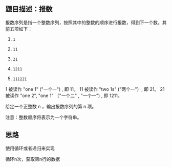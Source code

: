 ## 题目描述：报数

报数序列是指一个整数序列，按照其中的整数的顺序进行报数，得到下一个数。其前五项如下：
  
1.     1
2.     11
3.     21
4.     1211
5.     111221
  
1 被读作  "one 1"  ("一个一") , 即 11。
11 被读作 "two 1s" ("两个一"）, 即 21。
21 被读作 "one 2",  "one 1" （"一个二" ,  "一个一") , 即 1211。

给定一个正整数 n ，输出报数序列的第 n 项。

注意：整数顺序将表示为一个字符串。

## 思路
使用循环或者递归来实现

循环n次，获取第n行的数据
